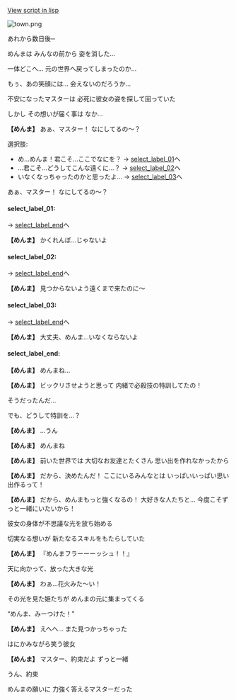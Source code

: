 [View script in lisp](../scripts/10211204.txt)

![town.png](../images/backgrounds/town.png)

あれから数日後─

めんまは
みんなの前から
姿を消した…

一体どこへ…
元の世界へ戻ってしまったのか…

もぅ、あの笑顔には…
会えないのだろうか…

不安になったマスターは
必死に彼女の姿を探して回っていた

しかし
その想いが届く事は
なか…

**【めんま】**
あぁ、マスター！
なにしてるの～？

選択肢:
- め…めんま！君こそ…ここでなにを？ → [select_label_01](#select_label_01)へ
- …君こそ…どうしてこんな遠くに…？ → [select_label_02](#select_label_02)へ
- いなくなっちゃったのかと思ったよ… → [select_label_03](#select_label_03)へ

あぁ、マスター！
なにしてるの～？

#### select_label_01:
 → [select_label_end](#select_label_end)へ

**【めんま】**
かくれんぼ…じゃないよ

#### select_label_02:
 → [select_label_end](#select_label_end)へ

**【めんま】**
見つからないよう遠くまで来たのに～

#### select_label_03:
 → [select_label_end](#select_label_end)へ

**【めんま】**
大丈夫、めんま…いなくならないよ

#### select_label_end:

**【めんま】**
めんまね…

**【めんま】**
ビックリさせようと思って
内緒で必殺技の特訓してたの！

そうだったんだ…

でも、どうして特訓を…？

**【めんま】**
…うん

**【めんま】**
めんまね

**【めんま】**
前いた世界では
大切なお友達とたくさん
思い出を作れなかったから

**【めんま】**
だから、決めたんだ！
ここにいるみんなとは
いっぱいいっぱい思い出作るって！

**【めんま】**
だから、めんまもっと強くなるの！
大好きな人たちと…
今度こそずっと一緒にいたいから！

彼女の身体が不思議な光を放ち始める

切実なる想いが
新たなるスキルをもたらしていた

**【めんま】**
『めんまフラーーーッシュ！！』

天に向かって、放った大きな光

**【めんま】**
わぁ…花火みた～い！

その光を見た姫たちが
めんまの元に集まってくる

“めんま、みーつけた！”

**【めんま】**
えへへ…
また見つかっちゃった

はにかみながら笑う彼女

**【めんま】**
マスター、約束だよ
ずっと一緒

うん、約束

めんまの願いに
力強く答えるマスターだった
